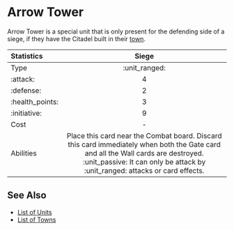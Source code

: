 # Arrow Tower

Arrow Tower is a special unit that is only present for the defending side of a siege, if they have the Citadel built in their [town](../towns/index.md).

| Statistics | Siege |
| :--- | :---: |
| Type | :unit_ranged: |
| :attack: | 4 |
| :defense: | 2 |
| :health_points: | 3 |
| :initiative: | 9 |
| Cost | - |
| Abilities | Place this card near the Combat board. Discard this card immediately when both the Gate card and all the Wall cards are destroyed.<br>:unit_passive: It can only be attack by :unit_ranged: attacks or card effects. |


## See Also

- [List of Units](index.md)
- [List of Towns](../towns/index.md)